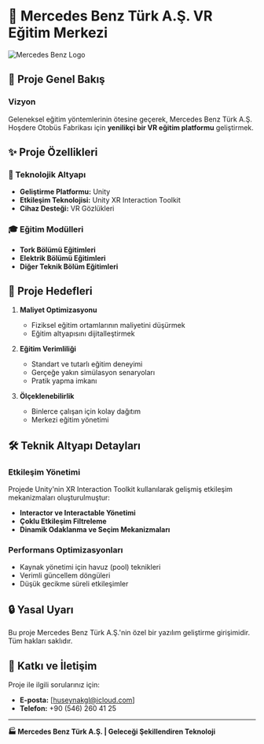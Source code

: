 # 🚌 Mercedes Benz Türk A.Ş. VR Eğitim Merkezi

![Mercedes Benz Logo](https://upload.wikimedia.org/wikipedia/commons/thumb/9/92/Mercedes-Benz-Logo.svg/640px-Mercedes-Benz-Logo.svg.png)

## 🎯 Proje Genel Bakış

### Vizyon
Geleneksel eğitim yöntemlerinin ötesine geçerek, Mercedes Benz Türk A.Ş. Hoşdere Otobüs Fabrikası için **yenilikçi bir VR eğitim platformu** geliştirmek.

## ✨ Proje Özellikleri

### 🔧 Teknolojik Altyapı
- **Geliştirme Platformu:** Unity
- **Etkileşim Teknolojisi:** Unity XR Interaction Toolkit
- **Cihaz Desteği:** VR Gözlükleri

### 🎓 Eğitim Modülleri
- **Tork Bölümü Eğitimleri**
- **Elektrik Bölümü Eğitimleri**
- **Diğer Teknik Bölüm Eğitimleri**

## 🚀 Proje Hedefleri

1. **Maliyet Optimizasyonu**
   - Fiziksel eğitim ortamlarının maliyetini düşürmek
   - Eğitim altyapısını dijitalleştirmek

2. **Eğitim Verimliliği**
   - Standart ve tutarlı eğitim deneyimi
   - Gerçeğe yakın simülasyon senaryoları
   - Pratik yapma imkanı

3. **Ölçeklenebilirlik**
   - Binlerce çalışan için kolay dağıtım
   - Merkezi eğitim yönetimi

## 🛠 Teknik Altyapı Detayları

### Etkileşim Yönetimi
Projede Unity'nin XR Interaction Toolkit kullanılarak gelişmiş etkileşim mekanizmaları oluşturulmuştur:

- **Interactor ve Interactable Yönetimi**
- **Çoklu Etkileşim Filtreleme**
- **Dinamik Odaklanma ve Seçim Mekanizmaları**

### Performans Optimizasyonları
- Kaynak yönetimi için havuz (pool) teknikleri
- Verimli güncellem döngüleri
- Düşük gecikme süreli etkileşimler

## 🔒 Yasal Uyarı
Bu proje Mercedes Benz Türk A.Ş.'nin özel bir yazılım geliştirme girişimidir. Tüm hakları saklıdır.

## 👥 Katkı ve İletişim
Proje ile ilgili sorularınız için:
- **E-posta:** [huseynakgl@icloud.com]
- **Telefon:** +90 (546) 260 41 25

---

**🏭 Mercedes Benz Türk A.Ş. | Geleceği Şekillendiren Teknoloji**
